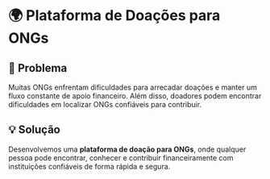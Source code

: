 # 🌍 Plataforma de Doações para ONGs

## 📌 Problema

Muitas ONGs enfrentam dificuldades para arrecadar doações e manter um fluxo constante de apoio financeiro. Além disso, doadores podem encontrar dificuldades em localizar ONGs confiáveis para contribuir.

## 💡 Solução

Desenvolvemos uma **plataforma de doação para ONGs**, onde qualquer pessoa pode encontrar, conhecer e contribuir financeiramente com instituições confiáveis de forma rápida e segura.
